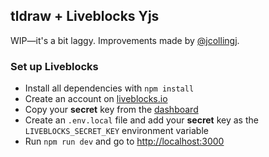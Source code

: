 ## tldraw + Liveblocks Yjs 

WIP—it's a bit laggy. Improvements made by [@jcollingj](https://github.com/jcollingj).

### Set up Liveblocks

- Install all dependencies with `npm install`
- Create an account on [liveblocks.io](https://liveblocks.io/dashboard)
- Copy your **secret** key from the [dashboard](https://liveblocks.io/dashboard/apikeys)
- Create an `.env.local` file and add your **secret** key as the `LIVEBLOCKS_SECRET_KEY` environment
  variable
- Run `npm run dev` and go to [http://localhost:3000](http://localhost:3000)
